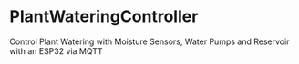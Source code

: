 # PlantWateringController
Control Plant Watering with Moisture Sensors, Water Pumps and Reservoir with an ESP32 via MQTT
